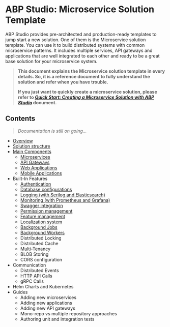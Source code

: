 # ABP Studio: Microservice Solution Template

ABP Studio provides pre-architected and production-ready templates to jump start a new solution. One of them is the Microservice solution template. You can use it to build distributed systems with common microservice patterns. It includes multiple services, API gateways and applications that are well integrated to each other and ready to be a great base solution for your microservice system.

> **This document explains the Microservice solution template in every details. So, it is a reference document to fully understand the solution and refer when you have trouble.**
>
> **If you just want to quickly create a microservice solution, please refer to *[Quick Start: Creating a Microservice Solution with ABP Studio](../../get-started/microservice.md)* document.**

## Contents

> *Documentation is still on going...*

* [Overview](overview.md)
* [Solution structure](solution-structure.md)
* [Main Components](main-components.md)
  * [Microservices](microservices.md)
  * [API Gateways](api-gateways.md)
  * [Web Applications](web-applications.md)
  * [Mobile Applications](mobile-applications.md)
* Built-In Features
  * [Authentication](authentication.md)
  * [Database configurations](database-configurations.md)
  * [Logging (with Serilog and Elasticsearch)](logging.md)
  * [Monitoring (with Prometheus and Grafana)](monitoring.md)
  * [Swagger integration](swagger-integration.md)
  * [Permission management](permission-management.md)
  * [Feature management](feature-management.md)
  * [Localization system](localization-system.md)
  * [Background Jobs](background-jobs.md)
  * [Background Workers](background-workers.md)
  * Distributed Locking
  * Distributed Cache
  * Multi-Tenancy
  * BLOB Storing
  * CORS configuration
* Communication
  * Distributed Events
  * HTTP API Calls
  * gRPC Calls
* Helm Charts and Kubernetes
* Guides
  * Adding new microservices
  * Adding new applications
  * Adding new API gateways
  * Mono-repo vs multiple repository approaches
  * Authoring unit and integration tests
